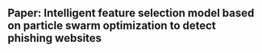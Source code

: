 ## Paper: Intelligent feature selection model based on particle swarm optimization to detect phishing websites

